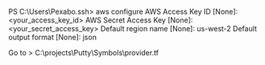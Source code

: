 PS C:\Users\Pexabo\.ssh> aws configure
AWS Access Key ID [None]: <your_access_key_id>
AWS Secret Access Key [None]: <your_secret_access_key>
Default region name [None]: us-west-2
Default output format [None]: json


Go to > C:\projects\Putty\Symbols\provider.tf